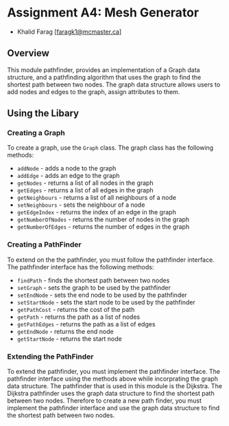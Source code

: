 # Assignment A4: Mesh Generator

  - Khalid Farag [faragk1@mcmaster.ca]

## Overview

This module pathfinder, provides an implementation of a Graph data structure, and a pathfinding algorithm that uses the graph to find the shortest path between two nodes. The graph data structure allows users to add nodes and edges to the graph, assign attributes to them.

## Using the Libary

### Creating a Graph

To create a graph, use the `Graph` class. The graph class has the following methods:

  * `addNode` - adds a node to the graph
  * `addEdge` - adds an edge to the graph
  * `getNodes` - returns a list of all nodes in the graph
  * `getEdges` - returns a list of all edges in the graph
  * `getNeighbours` - returns a list of all neighbours of a node
  * `setNeighbours` - sets the neighbour of a node
  * `getEdgeIndex` - returns the index of an edge in the graph
  * `getNumberOfNodes` - returns the number of nodes in the graph
  * `getNumberOfEdges` - returns the number of edges in the graph


### Creating a PathFinder

To extend on the the pathfinder, you must follow the pathfinder interface. The pathfinder interface has the following methods:

  * `findPath` - finds the shortest path between two nodes
  * `setGraph` - sets the graph to be used by the pathfinder
  * `setEndNode` - sets the end node to be used by the pathfinder
  * `setStartNode` - sets the start node to be used by the pathfinder
  * `getPathCost` - returns the cost of the path
  * `getPath` - returns the path as a list of nodes
  * `getPathEdges` - returns the path as a list of edges
  * `getEndNode` - returns the end node
  * `getStartNode` - returns the start node

  ### Extending the PathFinder

  To extend the pathfinder, you must implement the pathfinder interface. The pathfinder interface using the methods above while incorprating the graph data structure. The pathfinder that is used in this module is the Dijkstra. The Dijkstra pathfinder uses the graph data structure to find the shortest path between two nodes. Therefore to create a new path finder, you must implement the pathfinder interface and use the graph data structure to find the shortest path between two nodes.




